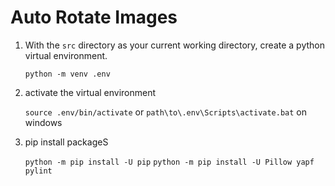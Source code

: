 # Auto Rotate Images

1. With the `src` directory as your current working directory, create a python virtual environment.

   `python -m venv .env`

1. activate the virtual environment

   `source .env/bin/activate` or `path\to\.env\Scripts\activate.bat` on windows

1. pip install packageS

   `python -m pip install -U pip`
   `python -m pip install -U Pillow yapf pylint`
